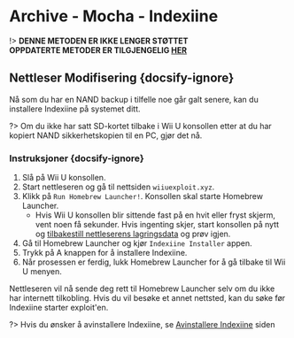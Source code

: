 # Archive - Mocha - Indexiine

!> **DENNE METODEN ER IKKE LENGER STØTTET**  
**OPPDATERTE METODER ER TILGJENGELIG [HER](../../../introduction)**

## Nettleser Modifisering {docsify-ignore}

Nå som du har en NAND backup i tilfelle noe går galt senere, kan du installere Indexiine på systemet ditt.

?> Om du ikke har satt SD-kortet tilbake i Wii U konsollen etter at du har kopiert NAND sikkerhetskopien til en PC, gjør det nå.


### Instruksjoner {docsify-ignore}

1. Slå på Wii U konsollen.
1. Start nettleseren og gå til nettsiden `wiiuexploit.xyz`.
1. Klikk på `Run Homebrew Launcher!`. Konsollen skal starte Homebrew Launcher.
    - Hvis Wii U konsollen blir sittende fast på en hvit eller fryst skjerm, vent noen få sekunder. Hvis ingenting skjer, start konsollen på nytt og [tilbakestill nettleserens lagringsdata](https://en-americas-support.nintendo.com/app/answers/detail/a_id/1507/~/how-to-delete-the-internet-browser-history) og prøv igjen.
1. Gå til Homebrew Launcher og kjør `Indexiine Installer` appen.
1. Trykk på A knappen for å installere Indexiine.
1. Når prosessen er ferdig, lukk Homebrew Launcher for å gå tilbake til Wii U menyen.

Nettleseren vil nå sende deg rett til Homebrew Launcher selv om du ikke har internett tilkobling. Hvis du vil besøke et annet nettsted, kan du søke før Indexiine starter exploit'en.

?> Hvis du ønsker å avinstallere Indexiine, se [Avinstallere Indexiine](../../uninstall-indexiine) siden

